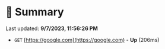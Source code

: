 # 📖 Summary
Last updated: **9/7/2023, 11:56:26 PM**

- `GET` [https://google.com](https://google.com) - **Up** (206ms)
